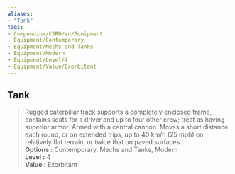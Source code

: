 ```yaml
---
aliases:
- "Tank"
tags:
- Compendium/CSRD/en/Equipment
- Equipment/Contemporary
- Equipment/Mechs-and-Tanks
- Equipment/Modern
- Equipment/Level/4
- Equipment/Value/Exorbitant
---
```


  
## Tank  
  
>Rugged caterpillar track supports a completely enclosed frame, contains seats for a driver and up to four other crew; treat as having superior armor. Armed with a central cannon. Moves a short distance each round, or on extended trips, up to 40 km/h (25 mph) on relatively flat terrain, or twice that on paved surfaces.  
> **Options :** Contemporary, Mechs and Tanks, Modern  
> **Level :** 4  
> **Value :** Exorbitant